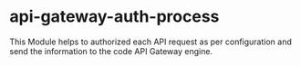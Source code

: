 # api-gateway-auth-process
This Module helps to authorized each API request as per configuration and send the information to the code API Gateway engine. 
